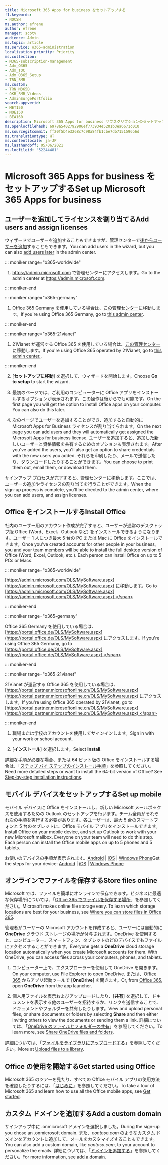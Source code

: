 ```yaml
---
title: Microsoft 365 Apps for business をセットアップする
f1.keywords:
- NOCSH
ms.author: efrene
author: efrene
manager: scotv
audience: Admin
ms.topic: article
ms.service: o365-administration
localization_priority: Priority
ms.collection:
- M365-subscription-management
- Adm_O365
- Adm_TOC
- Adm_O365_Setup
- TRN_SMB
ms.custom:
- TRN_M365B
- OKR_SMB_Videos
- AdminSurgePortfolio
search.appverid:
- MET150
- MOE150
- BEA160
description: Microsoft 365 Apps for business サブスクリプションのセットアップ方法について説明します。
ms.openlocfilehash: 6978a5402792906ef773934e5201b3ea6671c010
ms.sourcegitcommit: ff20f5b4e3268c7c98a84fb1cbe7db7151596b6d
ms.translationtype: HT
ms.contentlocale: ja-JP
ms.lasthandoff: 05/06/2021
ms.locfileid: "52244481"
---
```

# <a name="set-up-microsoft-365-apps-for-business"></a><span data-ttu-id="528d9-103">Microsoft 365 Apps for business をセットアップする</span><span class="sxs-lookup"><span data-stu-id="528d9-103">Set up Microsoft 365 Apps for business</span></span>

## <a name="add-users-and-assign-licenses"></a><span data-ttu-id="528d9-104">ユーザーを追加してライセンスを割り当てる</span><span class="sxs-lookup"><span data-stu-id="528d9-104">Add users and assign licenses</span></span>

<span data-ttu-id="528d9-105">ウィザードでユーザーを追加することもできますが、管理センターで[後からユーザーを追加](../add-users/add-users.md)することもできます。</span><span class="sxs-lookup"><span data-stu-id="528d9-105">You can add users in the wizard, but you can also [add users later](../add-users/add-users.md) in the admin center.</span></span>

 ::: moniker range="o365-worldwide"

1. <span data-ttu-id="528d9-106"><a href="https://go.microsoft.com/fwlink/p/?linkid=2024339" target="_blank">https://admin.microsoft.com</a> で管理センターにアクセスします。</span><span class="sxs-lookup"><span data-stu-id="528d9-106">Go to the admin center at <a href="https://go.microsoft.com/fwlink/p/?linkid=2024339" target="_blank">https://admin.microsoft.com</a>.</span></span>

::: moniker-end

::: moniker range="o365-germany"

1. <span data-ttu-id="528d9-107">Office 365 Germany を使用している場合は、[この管理センター](https://go.microsoft.com/fwlink/p/?linkid=848041)に移動します。</span><span class="sxs-lookup"><span data-stu-id="528d9-107">If you're using Office 365 Germany, go to [this admin center](https://go.microsoft.com/fwlink/p/?linkid=848041).</span></span>

::: moniker-end

::: moniker range="o365-21vianet"

1. <span data-ttu-id="528d9-108">21Vianet が運営する Office 365 を使用している場合は、[この管理センター](https://go.microsoft.com/fwlink/p/?linkid=850627)に移動します。</span><span class="sxs-lookup"><span data-stu-id="528d9-108">If you're using Office 365 operated by 21Vianet, go to [this admin center.](https://go.microsoft.com/fwlink/p/?linkid=850627).</span></span>

::: moniker-end 

2. <span data-ttu-id="528d9-109">[**セットアップに移動**] を選択して、ウィザードを開始します。</span><span class="sxs-lookup"><span data-stu-id="528d9-109">Choose **Go to setup** to start the wizard.</span></span>

3. <span data-ttu-id="528d9-p101">最初のページでは、ご利用のコンピューターに Office アプリをインストールするオプションが表示されます。この操作は後からでも可能です。</span><span class="sxs-lookup"><span data-stu-id="528d9-p101">On the first page you will get the option to install Office apps on your computer. You can also do this later.</span></span>

3. <span data-ttu-id="528d9-112">次のページでユーザーを追加することができ、追加すると自動的に Microsoft Apps for Business ライセンスが割り当てられます。</span><span class="sxs-lookup"><span data-stu-id="528d9-112">On the next page you can add users and they will automatically get assigned the Microsoft Apps for business license.</span></span> <span data-ttu-id="528d9-113">ユーザーを追加すると、追加した新しいユーザーと資格情報を共有するためのオプションも表示されます。</span><span class="sxs-lookup"><span data-stu-id="528d9-113">After you've added the users, you'll also get an option to share credentials with the new users you added.</span></span> <span data-ttu-id="528d9-114">それらを印刷したり、メールで送信したり、ダウンロードしたりすることができます。</span><span class="sxs-lookup"><span data-stu-id="528d9-114">You can choose to print them out, email them, or download them.</span></span>

 <span data-ttu-id="528d9-115">サインアップ プロセスが完了すると、管理センターに移動します。ここでは、ユーザーの追加やライセンスの割り当てを行うことができます。</span><span class="sxs-lookup"><span data-stu-id="528d9-115">When the sign-up process is complete, you'll be directed to the admin center, where you can add users, and assign licenses.</span></span> 

## <a name="install-office"></a><span data-ttu-id="528d9-116">Office をインストールする</span><span class="sxs-lookup"><span data-stu-id="528d9-116">Install Office</span></span>

<span data-ttu-id="528d9-p103">社内のユーザー用のアカウント作成が完了すると、ユーザーが通常のデスクトップ版 Office (Word、Excel、Outlook など) をインストールできるようになります。ユーザー 1 人につき最大 5 台の PC または Mac に Office をインストールできます。</span><span class="sxs-lookup"><span data-stu-id="528d9-p103">Once you've created accounts for other people in your business, you and your team members will be able to install the full desktop version of Office (Word, Excel, Outlook, etc.). Each person can install Office on up to 5 PCs or Macs.</span></span>
  
::: moniker range="o365-worldwide"

<span data-ttu-id="528d9-119">[https://admin.microsoft.com/OLS/MySoftware.aspx](https://admin.microsoft.com/OLS/MySoftware.aspx) に移動します。</span><span class="sxs-lookup"><span data-stu-id="528d9-119">Go to [https://admin.microsoft.com/OLS/MySoftware.aspx](https://admin.microsoft.com/OLS/MySoftware.aspx).</span></span>

::: moniker-end

::: moniker range="o365-germany"

<span data-ttu-id="528d9-120">Office 365 Germany を使用している場合は、[https://portal.office.de/OLS/MySoftware.aspx](https://portal.office.de/OLS/MySoftware.aspx) にアクセスします。</span><span class="sxs-lookup"><span data-stu-id="528d9-120">If you're using Office 365 Germany, go to [https://portal.office.de/OLS/MySoftware.aspx](https://portal.office.de/OLS/MySoftware.aspx).</span></span>

::: moniker-end

::: moniker range="o365-21vianet"

<span data-ttu-id="528d9-121">21Vianet が運営する Office 365 を使用している場合は、[https://portal.partner.microsoftonline.cn/OLS/MySoftware.aspx](https://portal.partner.microsoftonline.cn/OLS/MySoftware.aspx) にアクセスします。</span><span class="sxs-lookup"><span data-stu-id="528d9-121">If you're using Office 365 operated by 21Vianet, go to [https://portal.partner.microsoftonline.cn/OLS/MySoftware.aspx](https://portal.partner.microsoftonline.cn/OLS/MySoftware.aspx).</span></span>

::: moniker-end

1. <span data-ttu-id="528d9-122">職場または学校のアカウントを使用してサインインします。</span><span class="sxs-lookup"><span data-stu-id="528d9-122">Sign in with your work or school account.</span></span>

2. <span data-ttu-id="528d9-123">[**インストール**] を選択します。</span><span class="sxs-lookup"><span data-stu-id="528d9-123">Select **Install**.</span></span>

<span data-ttu-id="528d9-p104">詳細な手順が必要な場合、または 64 ビット版の Office をインストールする場合は、「[ステップ バイ ステップのインストール手順](https://support.microsoft.com/office/4414eaaf-0478-48be-9c42-23adc4716658#BKMK_InstallSteps)」を参照してください。</span><span class="sxs-lookup"><span data-stu-id="528d9-p104">Need more detailed steps or want to install the 64-bit version of Office? See [Step-by-step installation instructions](https://support.microsoft.com/office/4414eaaf-0478-48be-9c42-23adc4716658#BKMK_InstallSteps).</span></span>
  
## <a name="set-up-mobile"></a><span data-ttu-id="528d9-126">モバイル デバイスをセットアップする</span><span class="sxs-lookup"><span data-stu-id="528d9-126">Set up mobile</span></span>

<span data-ttu-id="528d9-p105">モバイル デバイスに Office をインストールし、新しい Microsoft メールボックスを使用するための Outlook のセットアップを行います。チーム全員がそれぞれ次の手順を実行する必要があります。各ユーザーは、最大 5 台のスマートフォンと 5 台のタブレットに、Office モバイル アプリをインストールできます。</span><span class="sxs-lookup"><span data-stu-id="528d9-p105">Install Office on your mobile device, and set up Outlook to work with your new Microsoft mailbox. Everyone on your team will need to do this step. Each person can install the Office mobile apps on up to 5 phones and 5 tablets.</span></span>
  
<span data-ttu-id="528d9-130">お使いのデバイスの手順が表示されます。[Android](https://support.microsoft.com/office/6ef2ebf2-fc2d-474a-be4a-5a801365c87f) | [iOS](https://support.microsoft.com/office/0402b37e-49c4-4419-a030-f34c2013041f) | [Windows Phone](https://support.microsoft.com/office/9bccc8b8-a321-4d0d-a45e-6e06a3438e43)</span><span class="sxs-lookup"><span data-stu-id="528d9-130">Get the steps for your device: [Android](https://support.microsoft.com/office/6ef2ebf2-fc2d-474a-be4a-5a801365c87f) | [iOS](https://support.microsoft.com/office/0402b37e-49c4-4419-a030-f34c2013041f) | [Windows Phone](https://support.microsoft.com/office/9bccc8b8-a321-4d0d-a45e-6e06a3438e43)</span></span>
  
## <a name="store-files-online"></a><span data-ttu-id="528d9-131">オンラインでファイルを保存する</span><span class="sxs-lookup"><span data-stu-id="528d9-131">Store files online</span></span>

<span data-ttu-id="528d9-p106">Microsoft では、ファイルを簡単にオンラインで保存できます。ビジネスに最適な保存場所については、「[Office 365 でファイルを保存する場所](../../business-video/store-files.md)」を参照してください。</span><span class="sxs-lookup"><span data-stu-id="528d9-p106">Microsoft makes online file storage easy. To learn which storage locations are best for your business, see [Where you can store files in Office 365](../../business-video/store-files.md).</span></span>
  
<span data-ttu-id="528d9-p107">管理者がユーザーの Microsoft アカウントを作成すると、ユーザーには自動的に **OneDrive** クラウド ストレージの場所が付与されます。OneDrive を使用すると、コンピューター、スマートフォン、タブレットのどのデバイスでもファイルにアクセスすることができます。</span><span class="sxs-lookup"><span data-stu-id="528d9-p107">Everyone gets a **OneDrive** cloud storage location automatically when you create Microsoft accounts for them. With OneDrive, you can access files across your computers, phones, and tablets.</span></span>
  
1. <span data-ttu-id="528d9-136">コンピューター上で、エクスプローラーを使用して OneDrive を開きます。</span><span class="sxs-lookup"><span data-stu-id="528d9-136">On your computer, use File Explorer to open OneDrive.</span></span> <span data-ttu-id="528d9-137">または、[Office 365](https://www.office.com) からアプリ起動ツールで [**OneDrive**] を開きます。</span><span class="sxs-lookup"><span data-stu-id="528d9-137">Or, from [Office 365](https://www.office.com), open **OneDrive** from the app launcher.</span></span>

2. <span data-ttu-id="528d9-138">個人用ファイルを表示およびアップロードしたり、[**共有**] を選択して、ドキュメントを表示する他のユーザーを招待するか、リンクを送信することで、ドキュメントやフォルダーを共有したりします。</span><span class="sxs-lookup"><span data-stu-id="528d9-138">View and upload personal files, or share documents or folders by selecting **Share** and then either inviting others to view the documents or sending them a link.</span></span> <span data-ttu-id="528d9-139">詳細については、「[OneDrive のファイルとフォルダーの共有](https://support.microsoft.com/office/9fcc2f7d-de0c-4cec-93b0-a82024800c07#OS_Type=OneDrive_-_Business)」を参照してください。</span><span class="sxs-lookup"><span data-stu-id="528d9-139">To learn more, see [Share OneDrive files and folders](https://support.microsoft.com/office/9fcc2f7d-de0c-4cec-93b0-a82024800c07#OS_Type=OneDrive_-_Business).</span></span>
  
<span data-ttu-id="528d9-140">詳細については、「[ファイルをライブラリにアップロードする](https://support.microsoft.com/office/da549fb1-1fcb-4167-87d0-4693e93cb7a0)」を参照してください。</span><span class="sxs-lookup"><span data-stu-id="528d9-140">More at [Upload files to a library](https://support.microsoft.com/office/da549fb1-1fcb-4167-87d0-4693e93cb7a0).</span></span>
  
## <a name="get-started-using-office"></a><span data-ttu-id="528d9-141">Office の使用を開始する</span><span class="sxs-lookup"><span data-stu-id="528d9-141">Get started using Office</span></span>

<span data-ttu-id="528d9-142">Microsoft 365 のツアーを見たり、すべての Office モバイル アプリの使用方法を確認したりするには、「[はじめに](../admin-overview/get-started-with-office-365.md)」を参照してください。</span><span class="sxs-lookup"><span data-stu-id="528d9-142">To take a tour of Microsoft 365 and learn how to use all the Office mobile apps, see [Get started](../admin-overview/get-started-with-office-365.md).</span></span>

## <a name="add-a-custom-domain"></a><span data-ttu-id="528d9-143">カスタム ドメインを追加する</span><span class="sxs-lookup"><span data-stu-id="528d9-143">Add a custom domain</span></span>

<span data-ttu-id="528d9-144">サインアップ中に .onmicrosoft ドメインを選択しました。</span><span class="sxs-lookup"><span data-stu-id="528d9-144">During the sign-up you chose an .onmicrosoft domain.</span></span> <span data-ttu-id="528d9-145">また、*contoso.com* のようなカスタム ドメインをアカウントに追加して、メールをカスタマイズすることもできます。</span><span class="sxs-lookup"><span data-stu-id="528d9-145">You can also add a custom domain, like *contoso.com*, to your account to personalize the emails.</span></span> <span data-ttu-id="528d9-146">詳細については、「[ドメインを追加する](add-domain.md)」を参照してください。</span><span class="sxs-lookup"><span data-stu-id="528d9-146">For more information, see [add a domain](add-domain.md).</span></span>